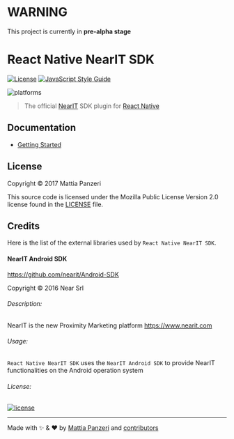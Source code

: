 # WARNING
This project is currently in **pre-alpha stage**


# React Native NearIT SDK

[![License](https://img.shields.io/github/license/panz3r/react-native-nearit-sdk.svg)](LICENSE.md)
[![JavaScript Style Guide](https://img.shields.io/badge/code_style-standard-brightgreen.svg)](https://standardjs.com)

![platforms](https://img.shields.io/badge/platforms-Android-yellowgreen.svg)
> The official [NearIT](https://www.nearit.com) SDK plugin for [React Native](https://facebook.github.io/react-native/)


## Documentation

* [Getting Started](docs/getting-started.md)

## License

Copyright © 2017 Mattia Panzeri

This source code is licensed under the Mozilla Public License Version 2.0 license found in
the [LICENSE](https://github.com/panz3r/react-native-nearit-sdk/blob/master/LICENSE.md) file.



## Credits
Here is the list of the external libraries used by `React Native NearIT SDK`.

#### NearIT Android SDK
https://github.com/nearit/Android-SDK

Copyright © 2016 Near Srl

###### Description:
NearIT is the new Proximity Marketing platform
https://www.nearit.com

######  Usage:
`React Native NearIT SDK` uses the `NearIT Android SDK` to provide NearIT functionalities on the Android operation system

######  License:
[![license](https://img.shields.io/github/license/nearit/Android-SDK.svg)](https://github.com/nearit/Android-SDK/blob/master/LICENSE)

---
Made with :sparkles: & :heart: by [Mattia Panzeri](https://github.com/panz3r) and [contributors](https://github.com/panz3r/react-native-nearit-sdk/graphs/contributors)
